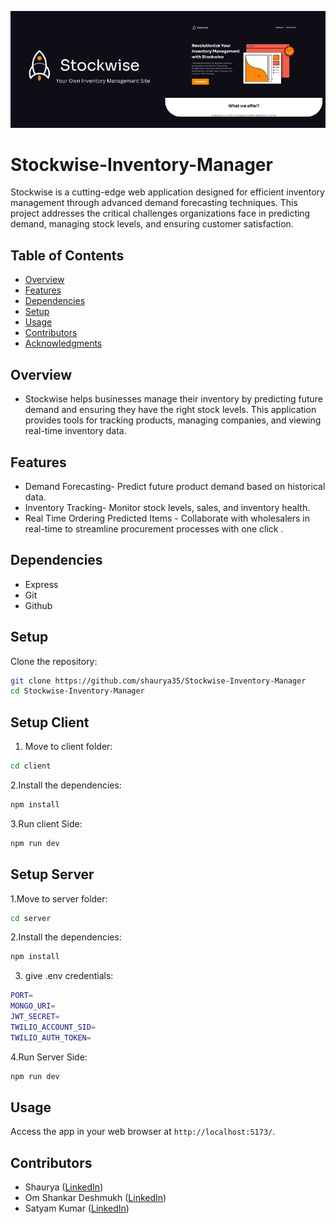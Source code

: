 ![Example Image](server/views/banner.png)

# Stockwise-Inventory-Manager

Stockwise is a cutting-edge web application designed for efficient inventory management through advanced demand forecasting techniques. This project addresses the critical challenges organizations face in predicting demand, managing stock levels, and ensuring customer satisfaction.

## Table of Contents

- [Overview](#Overview)
- [Features](#features)
- [Dependencies](#dependencies)
- [Setup](#setup)
- [Usage](#usage)
- [Contributors](#contributors)
- [Acknowledgments](#acknowledgments)


## Overview

- Stockwise helps businesses manage their inventory by predicting future demand and ensuring they have the right stock levels. This application provides tools for tracking products, managing companies, and viewing real-time inventory data.

## Features

- Demand Forecasting- Predict future product demand based on historical data.
- Inventory Tracking- Monitor stock levels, sales, and inventory health.
- Real Time Ordering Predicted Items - Collaborate with wholesalers in real-time to streamline procurement processes with one click .

## Dependencies

- Express
- Git
- Github

## Setup

Clone the repository:

```bash
git clone https://github.com/shaurya35/Stockwise-Inventory-Manager
cd Stockwise-Inventory-Manager
```
## Setup Client

1. Move to client folder:

```bash
cd client
```

2.Install the dependencies:
```bash
npm install
```

3.Run client Side:
```bash
npm run dev
```
## Setup Server

1.Move to server folder:

```bash
cd server
```

2.Install the dependencies:
```bash
npm install
```
3. give .env credentials:
```bash
PORT=
MONGO_URI=
JWT_SECRET=
TWILIO_ACCOUNT_SID=
TWILIO_AUTH_TOKEN=
```
4.Run Server Side:
```bash
npm run dev
```
## Usage

Access the app in your web browser at `http://localhost:5173/`.

## Contributors

- Shaurya ([LinkedIn](https://www.linkedin.com/in/shaurya--jha/))
- Om Shankar Deshmukh ([LinkedIn](https://www.linkedin.com/in/om-shankar-deshmukh-7431b9245/))
- Satyam Kumar ([LinkedIn](https://www.linkedin.com/in/satyamkumar1018/))

